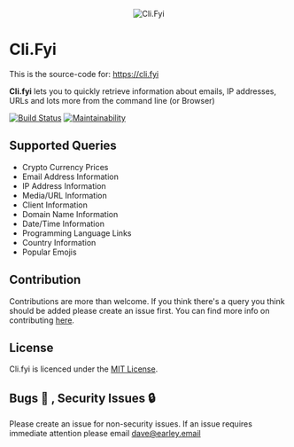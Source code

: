 <p align="center">
  <img src="https://user-images.githubusercontent.com/166798/32507751-425ba9a8-c3e0-11e7-9a23-2a3568764b56.png" alt="Cli.Fyi"/>
</p>

# Cli.Fyi
This is the source-code for: https://cli.fyi

**Cli.fyi** lets you to quickly retrieve information about emails, IP addresses, URLs and lots more from the command line (or Browser)

 [![Build Status](https://travis-ci.org/daveearley/cli.fyi.svg?branch=master)](https://travis-ci.org/daveearley/cli.fyi)
 [![Maintainability](https://api.codeclimate.com/v1/badges/25ee700a43f2a199d98b/maintainability)](https://codeclimate.com/github/daveearley/cli.fyi)
## Supported Queries
- Crypto Currency Prices
- Email Address Information
- IP Address Information
- Media/URL Information
- Client Information
- Domain Name Information
- Date/Time Information
- Programming Language Links
- Country Information
- Popular Emojis

## Contribution
Contributions are more than welcome. If you think there's a query you think should be added please create an issue first. You can find more info on contributing [here](CONTRIBUTING.md).

## License
Cli.fyi is licenced under the [MIT License](https://tldrlegal.com/license/mit-license).

## Bugs :bug: , Security Issues :lock:
Please create an issue for non-security issues. If an issue requires immediate attention please email dave@earley.email
